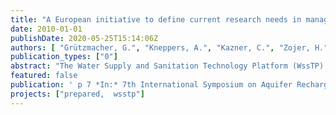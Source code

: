 ```yaml
---
title: "A European initiative to define current research needs in managed aquifer recharge"
date: 2010-01-01
publishDate: 2020-05-25T15:14:06Z
authors: [ "Grützmacher, G.", "Kneppers, A.", "Kazner, C.", "Zojer, H." ]
publication_types: ["0"]
abstract: "The Water Supply and Sanitation Technology Platform (WssTP) was initiated by the European commission in 2004 and developed by the European Water Industry, open to all stakeholders. The objective is to stimulate a collaborative, innovative, visionary and integrated research and technology development strategy for the European water sector. Within different pilot programmes of the WssTP Managed Aquifer Recharge (MAR) was identified as a topic of interest and area relevant for further research. For this reason a Task Force on MAR was initiated in 2009 with 36 representatives from European research institutes, industry partners and with participation of international experts. During a workshop conducted in Graz in June 2009 these experts developed the basis for a report that has now been submitted to the European Commission for consideration in future research calls. In this report MAR was identified as a possible countermeasure against degradation of groundwater resources in Europe, that has a history of more than 150 years of practical implementation in Europe. Although not generating “new” water resources, it enables the use of alternative resources that would not be used otherwise (e.g. storm-water, seasonal high water flow, recycled water) for drinking water and irrigation by buffering high variations in availability and demand. MAR also provides an additional purification step in the regional water cycle. Recharged water can also act as an hydraulic barrier to prevent saltwater intrusion or the spreading of contaminated groundwater and inhibit a regional decrease of groundwater tables. This is particularly important in the scope of achieving the goals of the EU water framework directive. Research needs were identified in the field of defining “Best Management Practices” and standards for MAR in Europe, modelling for transparent feasibility assessment and the investigation of MAR in karstic aquifers."
featured: false
publication: ' p 7 *In:* 7th International Symposium on Aquifer Recharge (ISMAR). Abu Dhabi, UAE. October 9-13, 2010'
projects: ["prepared,  wsstp"]
---
```


